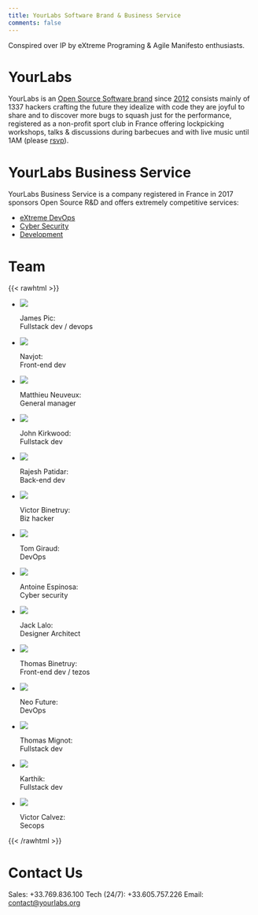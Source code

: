 ```yaml
---
title: YourLabs Software Brand & Business Service
comments: false
---
```


Conspired over IP by eXtreme Programing & Agile Manifesto enthusiasts.

# YourLabs

YourLabs is an [Open Source Software brand](https://yourlabs.io/oss) since
[2012](https://github.com/yourlabs/django-autocomplete-light) consists mainly
of 1337 hackers crafting the future they idealize with code they are joyful to
share and to discover more bugs to squash just for the performance, registered
as a non-profit sport club in France offering lockpicking workshops, talks &
discussions during barbecues and with live music until 1AM (please
[rsvp](https://www.meetup.com/Angouleme-Hack-Dev-Barcamp-1337/)).

# YourLabs Business Service

YourLabs Business Service is a company registered in France in 2017 sponsors
Open Source R&D and offers extremely competitive services:

- [eXtreme DevOps](/posts/2020-02-08-bigsudo-extreme-devops-hacking-operations/)
- [Cyber Security](/secops/)
- [Development](https://yourlabs.io/oss)

# Team

{{< rawhtml >}}

<div>
<ul class="team">
  <li>
      <img src="/img/authors/jamesp.png">
      <p>
        James Pic:<br>
        Fullstack dev / devops
      </p>
  </li>
  <li>
      <img src="/img/authors/navjot.png"></img>
      <p>
        Navjot:<br>
        Front-end dev
      <p>
  </li>
  <li>
      <img src="/img/authors/m.png"></img>
      <p>
        Matthieu Neuveux:<br>
        General manager
      </p>
  </li>
  <li>
      <img src="/img/authors/john.png"></img>
      <p>
        John Kirkwood:<br>
        Fullstack dev
      </p>
  </li>
  <li>
      <img src="/img/authors/rajesh.png"></img>
      <p>
        Rajesh Patidar:<br>
        Back-end dev
      </p>
  </li>
  <li>
      <img src="/img/authors/victorb.png"></img>
      <p>
        Victor Binetruy:<br>
        Biz hacker
      </p>
  </li>
  <li>
      <img src="/img/authors/tomg.png"></img>
      <p>
        Tom Giraud:<br>
        DevOps
      </p>
  </li>
  <li>
      <img src="/img/authors/antoinee.png"></img>
      <p>
        Antoine Espinosa:<br>
        Cyber security
      </p>
  </li>
  <li>
      <img src="/img/authors/jackl.png"></img>
      <p>
        Jack Lalo:<br>
        Designer Architect
      </p>
  </li>
  <li>
      <img src="/img/authors/tomb.png"></img>
      <p>
        Thomas Binetruy:<br>
        Front-end dev / tezos
      </p>
  </li>
  <li>
      <img src="/img/authors/neof.png"></img>
      <p>
        Neo Future:<br>
        DevOps
      </p>
  </li>
  <li>
      <img src="/img/authors/tmig.png"></img>
      <p>
        Thomas Mignot:<br>
        Fullstack dev
      </p>
  </li>
  <li>
      <img src="/img/authors/karthik.png"></img>
      <p>
        Karthik:<br>
        Fullstack dev
      </p>
  </li>
  <li>
      <img src="/img/authors/claw.png"></img>
      <p>
        Victor Calvez:<br>
        Secops
      </p>
  </li>
</ul>
</div>

{{< /rawhtml >}}




# Contact Us

Sales: +33.769.836.100
Tech (24/7): +33.605.757.226
Email: contact@yourlabs.org
